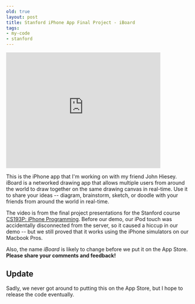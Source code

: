 ```yaml
---
old: true
layout: post
title: Stanford iPhone App Final Project - iBoard
tags:
- my-code
- stanford
---
```


<iframe width="420" height="315" src="http://www.youtube.com/embed/JQGtbX9pBbI" frameborder="0" allowfullscreen></iframe>

This is the iPhone app that I'm  working on with my friend John Hiesey. iBoard is a networked drawing app that allows multiple users from around the world to draw together on  the same drawing canvas in real-time. Use it to share your ideas -- diagram, brainstorm, sketch, or doodle with your friends from around the  world in real-time.

The video is from the final project presentations for the Stanford course [CS193P: iPhone Programming](http://cs193p.stanford.edu). Before our demo, our iPod touch was accidentally disconnected from the server, so it caused a hiccup in our demo -- but we still proved that it works using the iPhone simulators on our Macbook Pros.

Also, the name *iBoard* is likely to change before we put it on the App Store. **Please share your comments and feedback!**

## Update

Sadly, we never got around to putting this on the App Store, but I hope to release the code eventually.